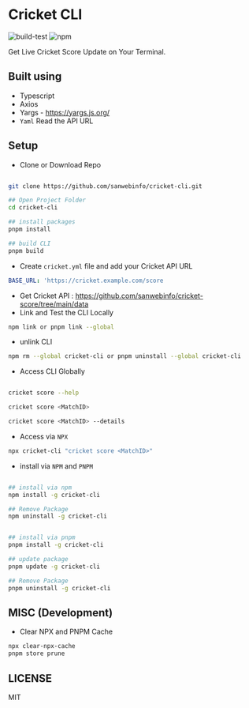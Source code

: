 # Cricket CLI

![build-test](https://github.com/sanwebinfo/cricket-cli/workflows/build-test/badge.svg)  ![npm](https://github.com/sanwebinfo/cricket-cli/workflows/npm/badge.svg)  

Get Live Cricket Score Update on Your Terminal.  

## Built using

- Typescript
- Axios
- Yargs - <https://yargs.js.org/>
- `Yaml` Read the API URL  

## Setup

- Clone or Download Repo

```sh

git clone https://github.com/sanwebinfo/cricket-cli.git

## Open Project Folder
cd cricket-cli

## install packages
pnpm install

## build CLI
pnpm build

```

- Create `cricket.yml` file and add your Cricket API URL

```yml
BASE_URL: 'https://cricket.example.com/score
```

- Get Cricket API : <https://github.com/sanwebinfo/cricket-score/tree/main/data>
- Link and Test the CLI Locally

```sh
npm link or pnpm link --global
```

- unlink CLI

```sh
npm rm --global cricket-cli or pnpm uninstall --global cricket-cli
```

- Access CLI Globally

```sh

cricket score --help

cricket score <MatchID>

cricket score <MatchID> --details

```

- Access via `NPX`

```sh
npx cricket-cli "cricket score <MatchID>"
```

- install via `NPM` and `PNPM`

```sh

## install via npm
npm install -g cricket-cli

## Remove Package
npm uninstall -g cricket-cli


## install via pnpm
pnpm install -g cricket-cli

## update package
pnpm update -g cricket-cli

## Remove Package
pnpm uninstall -g cricket-cli

```

## MISC (Development)

- Clear NPX and PNPM Cache

```sh
npx clear-npx-cache
pnpm store prune
```

## LICENSE

MIT
